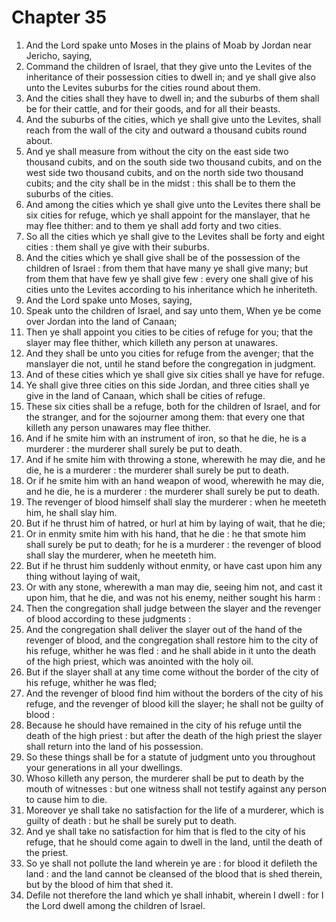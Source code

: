 # Chapter 35

1. And the Lord spake unto Moses in the plains of Moab by Jordan near Jericho, saying,
2. Command the children of Israel, that they give unto the Levites of the inheritance of their possession cities to dwell in; and ye shall give also unto the Levites suburbs for the cities round about them.
3. And the cities shall they have to dwell in; and the suburbs of them shall be for their cattle, and for their goods, and for all their beasts.
4. And the suburbs of the cities, which ye shall give unto the Levites, shall reach from the wall of the city and outward a thousand cubits round about.
5. And ye shall measure from without the city on the east side two thousand cubits, and on the south side two thousand cubits, and on the west side two thousand cubits, and on the north side two thousand cubits; and the city shall be in the midst : this shall be to them the suburbs of the cities.
6. And among the cities which ye shall give unto the Levites there shall be six cities for refuge, which ye shall appoint for the manslayer, that he may flee thither: and to them ye shall add forty and two cities.
7. So all the cities which ye shall give to the Levites shall be forty and eight cities : them shall ye give with their suburbs.
8. And the cities which ye shall give shall be of the possession of the children of Israel : from them that have many ye shall give many; but from them that have few ye shall give few : every one shall give of his cities unto the Levites according to his inheritance which he inheriteth.
9. And the Lord spake unto Moses, saying,
10. Speak unto the children of Israel, and say unto them, When ye be come over Jordan into the land of Canaan;
11. Then ye shall appoint you cities to be cities of refuge for you; that the slayer may flee thither, which killeth any person at unawares.
12. And they shall be unto you cities for refuge from the avenger; that the manslayer die not, until he stand before the congregation in judgment.
13. And of these cities which ye shall give six cities shall ye have for refuge.
14. Ye shall give three cities on this side Jordan, and three cities shall ye give in the land of Canaan, which shall be cities of refuge.
15. These six cities shall be a refuge, both for the children of Israel, and for the stranger, and for the sojourner among them: that every one that killeth any person unawares may flee thither.
16. And if he smite him with an instrument of iron, so that he die, he is a murderer : the murderer shall surely be put to death.
17. And if he smite him with throwing a stone, wherewith he may die, and he die, he is a murderer : the murderer shall surely be put to death.
18. Or if he smite him with an hand weapon of wood, wherewith he may die, and he die, he is a murderer : the murderer shall surely be put to death.
19. The revenger of blood himself shall slay the murderer : when he meeteth him, he shall slay him.
20. But if he thrust him of hatred, or hurl at him by laying of wait, that he die;
21. Or in enmity smite him with his hand, that he die : he that smote him shall surely be put to death; for he is a murderer : the revenger of blood shall slay the murderer, when he meeteth him.
22. But if he thrust him suddenly without enmity, or have cast upon him any thing without laying of wait,
23. Or with any stone, wherewith a man may die, seeing him not, and cast it upon him, that he die, and was not his enemy, neither sought his harm :
24. Then the congregation shall judge between the slayer and the revenger of blood according to these judgments :
25. And the congregation shall deliver the slayer out of the hand of the revenger of blood, and the congregation shall restore him to the city of his refuge, whither he was fled : and he shall abide in it unto the death of the high priest, which was anointed with the holy oil.
26. But if the slayer shall at any time come without the border of the city of his refuge, whither he was fled;
27. And the revenger of blood find him without the borders of the city of his refuge, and the revenger of blood kill the slayer; he shall not be guilty of blood :
28. Because he should have remained in the city of his refuge until the death of the high priest : but after the death of the high priest the slayer shall return into the land of his possession.
29. So these things shall be for a statute of judgment unto you throughout your generations in all your dwellings.
30. Whoso killeth any person, the murderer shall be put to death by the mouth of witnesses : but one witness shall not testify against any person to cause him to die.
31. Moreover ye shall take no satisfaction for the life of a murderer, which is guilty of death : but he shall be surely put to death.
32. And ye shall take no satisfaction for him that is fled to the city of his refuge, that he should come again to dwell in the land, until the death of the priest.
33. So ye shall not pollute the land wherein ye are : for blood it defileth the land : and the land cannot be cleansed of the blood that is shed therein, but by the blood of him that shed it.
34. Defile not therefore the land which ye shall inhabit, wherein I dwell : for I the Lord dwell among the children of Israel.

